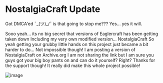 # NostalgiaCraft Update
Got DMCA'ed ¯\_(ツ)_/¯ is that going to stop me??? Yes... yes it will.

Sooo yeah... its no big secret that versions of Eaglercraft has been getting taken down
Including my very own modified version...
NostalgiaCraft
So yeah getting your grubby little hands on this project just became a bit harder to do...
Not impossible though!
I am posting a version of NostalgiaCraft on Archive.org
I am not sharing the link but I am sure you guys got your big boy pants on and can do it yourself?
Right?
Thanks for the support though! It really did make this whole project possible!

![image](https://user-images.githubusercontent.com/89487442/226748055-80f2e8a3-27d8-436e-a8ac-c67db20adcf1.png)
